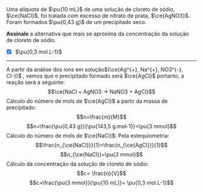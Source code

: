 Uma alíquota de $\pu{10 mL}$ de uma solução de cloreto de sódio, $\ce{NaCl}$, foi tratada com excesso de nitrato de prata, $\ce{AgNO3}$. Foram formados $\pu{0,43 g}$ de um precipitado seco.

**Assinale** a alternativa que mais se aproxima da concentração da solução de cloreto de sódio.

- [x] $\pu{0,3 mol.L-1}$

---

A partir da análise dos íons em solução$(\ce{Ag^{+}, Na^{+}, NO3^{-}, Cl-})$ , vemos que o precipitado formado será $\ce{AgCl}$ portanto, a reação será a seguinte:
$$\ce{NaCl + AgNO3 -> NaNO3 + AgCl}$$
Cálculo do número de mols de $\ce{AgCl}$ a partir da massa de precipitado:
$$n=\frac{m}{M}$$
$$n=\frac{\pu{0,43 g}}{\pu{143,5 g.mol-1}}=\pu{3 mmol}$$
Cálculo do número de mols de $\ce{NaCl}$:
Pela estequiometria:
$$\frac{n_{\ce{NaCl}}}{1}=\frac{n_{\ce{AgCl}}}{1}$$
$$n_{\ce{NaCl}}=\pu{3 mmol}$$
Cálculo da concentração da solução de cloreto de sódio:
$$c= \frac{n}{V}$$
$$c=\frac{\pu{3 mmol}}{\pu{10 mL}}= \pu{0,3 mol.L-1}$$

